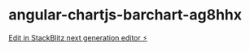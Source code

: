 # angular-chartjs-barchart-ag8hhx

[Edit in StackBlitz next generation editor ⚡️](https://stackblitz.com/~/github.com/codepearlex/angular-chartjs-barchart-ag8hhx)